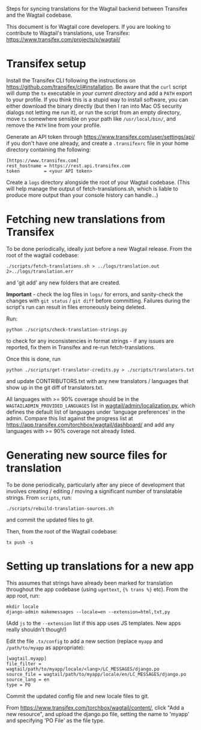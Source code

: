Steps for syncing translations for the Wagtail backend between Transifex and the Wagtail codebase.

This document is for Wagtail core developers. If you are looking to contribute to Wagtail's translations, use Transifex: https://www.transifex.com/projects/p/wagtail/

# Transifex setup

Install the Transifex CLI following the instructions on https://github.com/transifex/cli#installation. Be aware that the `curl` script will dump the `tx` executable in _your current directory_ and add a `PATH` export to your profile. If you think this is a stupid way to install software, you can either download the binary directly (but then I ran into Mac OS security dialogs not letting me run it), or run the script from an empty directory, move `tx` somewhere sensible on your path like `/usr/local/bin/`, and remove the `PATH` line from your profile.

Generate an API token through https://www.transifex.com/user/settings/api/ if you don't have one already, and create a `.transifexrc` file in your home directory containing the following:

    [https://www.transifex.com]
    rest_hostname = https://rest.api.transifex.com
    token         = <your API token>

Create a `logs` directory alongside the root of your Wagtail codebase. (This will help manage the output of fetch-translations.sh, which is liable to produce more output than your console history can handle...)

# Fetching new translations from Transifex

To be done periodically, ideally just before a new Wagtail release. From the root of the wagtail codebase:

    ./scripts/fetch-translations.sh > ../logs/translation.out 2>../logs/translation.err

and 'git add' any new folders that are created.

**Important** - check the log files in `logs/` for errors, and sanity-check the changes with `git status` / `git diff` before committing. Failures during the script's run can result in files erroneously being deleted.

Run:

    python ./scripts/check-translation-strings.py

to check for any inconsistencies in format strings - if any issues are reported, fix them in Transifex and re-run fetch-translations.

Once this is done, run

    python ./scripts/get-translator-credits.py > ./scripts/translators.txt

and update CONTRIBUTORS.txt with any new translators / languages that show up in the git diff of translators.txt.

All languages with >= 90% coverage should be in the `WAGTAILADMIN_PROVIDED_LANGUAGES` list in [wagtail/admin/localization.py](https://github.com/wagtail/wagtail/blob/master/wagtail/admin/localization.py), which defines the default list of languages under 'language preferences' in the admin. Compare this list against the progress list at https://app.transifex.com/torchbox/wagtail/dashboard/ and add any languages with >= 90% coverage not already listed.

# Generating new source files for translation

To be done periodically, particularly after any piece of development that involves creating / editing / moving a significant number of translatable strings. From `scripts`, run:

    ./scripts/rebuild-translation-sources.sh

and commit the updated files to git.

Then, from the root of the Wagtail codebase:

    tx push -s

# Setting up translations for a new app

This assumes that strings have already been marked for translation throughout the app codebase (using `ugettext`, `{% trans %}` etc). From the app root, run:

    mkdir locale
    django-admin makemessages --locale=en --extension=html,txt,py

(Add `js` to the `--extension` list if this app uses JS templates. New apps really shouldn't though!)

Edit the file `.tx/config` to add a new section (replace `myapp` and `/path/to/myapp` as appropriate):

    [wagtail.myapp]
    file_filter = wagtail/path/to/myapp/locale/<lang>/LC_MESSAGES/django.po
    source_file = wagtail/path/to/myapp/locale/en/LC_MESSAGES/django.po
    source_lang = en
    type = PO

Commit the updated config file and new locale files to git.

From https://www.transifex.com/torchbox/wagtail/content/, click "Add a new resource", and upload the django.po file, setting the name to 'myapp' and specifying 'PO File' as the file type.
